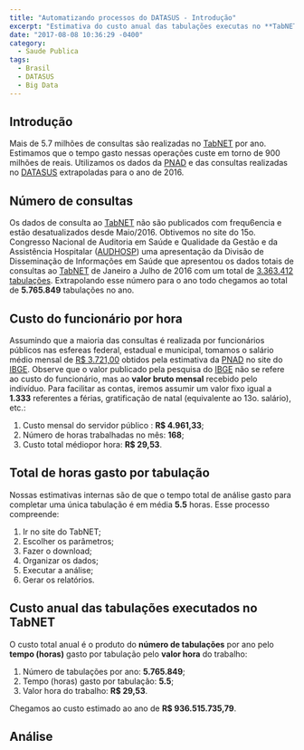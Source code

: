 ```yaml
---
title: "Automatizando processos do DATASUS - Introdução"
excerpt: "Estimativa do custo anual das tabulações executas no **TabNET**"
date: "2017-08-08 10:36:29 -0400"
category:
  - Saude Publica
tags:
  - Brasil
  - DATASUS
  - Big Data
---
```


## Introdução

Mais de 5.7 milhões de consultas são realizadas no [TabNET](http://www2.datasus.gov.br/DATASUS/index.php?area=02) por ano. Estimamos que o tempo gasto nessas operações custe em torno de 900 milhões de reais. Utilizamos os dados da [PNAD](http://www.ibge.gov.br/home/estatistica/indicadores/trabalhoerendimento/pnad_continua/) e das consultas realizadas no [DATASUS](http://www2.datasus.gov.br/DATASUS/Estatisticas_TABNET_5_2016/Mtab2016.htm) extrapoladas para o ano de 2016.

## Número de consultas

Os dados de consulta ao [TabNET](http://www2.datasus.gov.br/DATASUS/index.php?area=02) não são publicados com frequ6encia e estão desatualizados desde Maio/2016. Obtivemos no site do 15o. Congresso Nacional de Auditoria em Saúde e Qualidade da Gestão e da Assistência Hospitalar ([AUDHOSP](http://www.audhosp.com.br/)) uma apresentação da Divisão de Disseminação de Informações em Saúde que apresentou os dados totais de consultas ao [TabNET](http://www2.datasus.gov.br/DATASUS/index.php?area=02) de Janeiro a Julho de 2016 com um total de [3.363.412 tabulações](/assets/pdf/20160915-FEHOSP-DATASUS.pdf). Extrapolando esse número para o ano todo chegamos ao total de **5.765.849** tabulações no ano.

## Custo do funcionário por hora

Assumindo que a maioria das consultas é realizada por funcionários públicos nas esfereas federal, estadual e municipal, tomamos o salário médio mensal de [R$ 3.721,00](https://sidra.ibge.gov.br/tabela/5433#resultado) obtidos pela estimativa da [PNAD](http://www.ibge.gov.br/home/estatistica/indicadores/trabalhoerendimento/pnad_continua/) no site do [IBGE](http://www.ibge.gov.br/home/). Observe que o valor publicado pela pesquisa do [IBGE](http://www.ibge.gov.br/home/) não se refere ao custo do funcionário, mas ao **valor bruto mensal** recebido pelo indivíduo. Para facilitar as contas, iremos assumir um valor fixo igual a **1.333** referentes a férias, gratificação de natal (equivalente ao 13o. salário), etc.:

1. Custo mensal do servidor público : **R$ 4.961,33**;
2. Número de horas trabalhadas no mês:  **168**;
3. Custo total médiopor hora: **R$ 29,53**.

## Total de horas gasto por tabulação

Nossas estimativas internas são de que o tempo total de análise gasto para completar uma única tabulação é em média **5.5** horas. Esse processo compreende:

1. Ir no site do TabNET;
2. Escolher os parâmetros;
3. Fazer o download;
4. Organizar os dados;
5. Executar a análise;
6. Gerar os relatórios.

## Custo anual das tabulações executados no TabNET

O custo total anual é o produto do **número de tabulações** por ano pelo **tempo (horas)** gasto por tabulação pelo **valor hora** do trabalho:

1. Número de tabulações por ano: **5.765.849**;
2. Tempo (horas) gasto por tabulação: **5.5**;
3. Valor hora do trabalho: **R$ 29,53**.

Chegamos ao custo estimado ao ano de **R$ 936.515.735,79**.

## Análise
